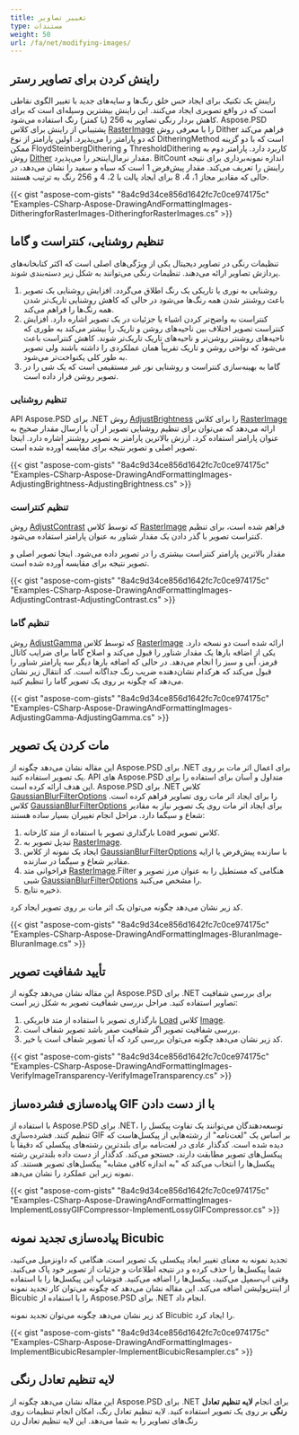 ```yaml
---
title: تغییر تصاویر
type: مستندات
weight: 50
url: /fa/net/modifying-images/
---
```


## **راینش کردن برای تصاویر رستر**
راینش یک تکنیک برای ایجاد حس خلق رنگ‌ها و سایه‌های جدید با تغییر الگوی نقاطی است که در واقع تصویری ایجاد می‌کنند. این راینش بیشترین وسیله‌ای است که برای کاهش بردار رنگی تصاویر به 256 (یا کمتر) رنگ استفاده می‌شود. Aspose.PSD پشتیبانی از راینش برای کلاس [RasterImage](https://reference.aspose.com/psd/net/aspose.psd/rasterimage) را با معرفی روش Dither فراهم می‌کند که دو پارامتر را می‌پذیرد. اولین پارامتر از نوع DitheringMethod است که با دو گزینه ممکن FloydSteinbergDithering و ThresholdDithering کاربرد دارد. پارامتر دوم به روش [Dither](https://reference.aspose.com/psd/net/aspose.psd/rasterimage/methods/dither) مقدار نرمال‌اینتجر را می‌پذیرد. BitCount اندازه نمونه‌برداری برای نتیجه راینش را تعریف می‌کند. مقدار پیش‌فرض 1 است که سیاه و سفید را نشان می‌دهد، در حالی که مقادیر مجاز 1، 4، 8 برای ایجاد پالت با 2، 4 و 256 رنگ به ترتیب هستند.



{{< gist "aspose-com-gists" "8a4c9d34ce856d1642fc7c0ce974175c" "Examples-CSharp-Aspose-DrawingAndFormattingImages-DitheringforRasterImages-DitheringforRasterImages.cs" >}}
## **تنظیم روشنایی، کنتراست و گاما**
تنظیمات رنگی در تصاویر دیجیتال یکی از ویژگی‌های اصلی است که اکثر کتابخانه‌های پردازش تصاویر ارائه می‌دهند. تنظیمات رنگی می‌توانند به شکل زیر دسته‌بندی شوند.

1. روشنایی به نوری یا تاریکی یک رنگ اطلاق می‌گردد. افزایش روشنایی یک تصویر باعث روشنتر شدن همه رنگ‌ها می‌شود در حالی که کاهش روشنایی تاریک‌تر شدن همه رنگ‌ها را فراهم می‌کند.
1. کنتراست به واضح‌تر کردن اشیاء یا جزئیات در یک تصویر اشاره دارد. افزایش کنتراست تصویر اختلاف بین ناحیه‌های روشن و تاریک را بیشتر می‌کند به طوری که ناحیه‌های روشنتر روشن‌تر و ناحیه‌های تاریک تاریک‌تر شوند. کاهش کنتراست باعث می‌شود که نواحی روشن و تاریک تقریباً همان عملکردی را داشته باشند ولی تصویر به طور کلی یکنواخت‌تر می‌شود.
1. گاما به بهینه‌سازی کنتراست و روشنایی نور غیر مستقیمی است که یک شی را در تصویر روشن قرار داده است.

### **تنظیم روشنایی**
API Aspose.PSD برای .NET روش [AdjustBrightness](https://reference.aspose.com/psd/net/aspose.psd/rasterimage/methods/adjustbrightness) را برای کلاس [RasterImage](https://reference.aspose.com/psd/net/aspose.psd/rasterimage) ارائه می‌دهد که می‌توان برای تنظیم روشنایی تصویر از آن با ارسال مقدار صحیح به عنوان پارامتر استفاده کرد. ارزش بالاترین پارامتر به تصویر روشنتر اشاره دارد. اینجا تصویر اصلی و تصویر نتیجه برای مقایسه آورده شده است.



{{< gist "aspose-com-gists" "8a4c9d34ce856d1642fc7c0ce974175c" "Examples-CSharp-Aspose-DrawingAndFormattingImages-AdjustingBrightness-AdjustingBrightness.cs" >}}


### **تنظیم کنتراست**
روش [AdjustContrast](https://reference.aspose.com/psd/net/aspose.psd/rasterimage/methods/adjustcontrast) که توسط کلاس [RasterImage](https://reference.aspose.com/psd/net/aspose.psd/rasterimage) فراهم شده است، برای تنظیم کنتراست تصویر با گذر دادن یک مقدار شناور به عنوان پارامتر استفاده می‌شود.

مقدار بالاترین پارامتر کنتراست بیشتری را در تصویر داده می‌شود. اینجا تصویر اصلی و تصویر نتیجه برای مقایسه آورده شده است.



{{< gist "aspose-com-gists" "8a4c9d34ce856d1642fc7c0ce974175c" "Examples-CSharp-Aspose-DrawingAndFormattingImages-AdjustingContrast-AdjustingContrast.cs" >}}
### **تنظیم گاما**
روش [AdjustGamma](https://reference.aspose.com/psd/net/aspose.psd/rasterimage/methods/adjustgamma) که توسط کلاس [RasterImage](https://reference.aspose.com/psd/net/aspose.psd/rasterimage) ارائه شده است دو نسخه دارد. یکی از اضافه بارها یک مقدار شناور را قبول می‌کند و اصلاح گاما برای ضرایب کانال قرمز، آبی و سبز را انجام می‌دهد. در حالی که اضافه بارها دیگر سه پارامتر شناور را قبول می‌کند که هرکدام نشان‌دهنده ضریب رنگ جداگانه است. کد انتقال زیر نشان می‌دهد که چگونه بر روی یک تصویر گاما را تنظیم کنید.



{{< gist "aspose-com-gists" "8a4c9d34ce856d1642fc7c0ce974175c" "Examples-CSharp-Aspose-DrawingAndFormattingImages-AdjustingGamma-AdjustingGamma.cs" >}}
## **مات کردن یک تصویر**
این مقاله نشان می‌دهد چگونه از Aspose.PSD برای .NET برای اعمال اثر مات بر روی یک تصویر استفاده کنید. API های Aspose.PSD متداول و آسان برای استفاده را برای این هدف ارائه کرده است. Aspose.PSD برای .NET کلاس [GaussianBlurFilterOptions](https://reference.aspose.com/psd/net/aspose.psd.imagefilters.filteroptions/gaussianblurfilteroptions) را برای ایجاد اثر مات روی تصاویر فراهم کرده است. کلاس [GaussianBlurFilterOptions](https://reference.aspose.com/psd/net/aspose.psd.imagefilters.filteroptions/gaussianblurfilteroptions) برای ایجاد اثر مات روی یک تصویر نیاز به مقادیر شعاع و سیگما دارد. مراحل انجام تغییران بسیار ساده هستند:

1. بارگذاری تصویر با استفاده از متد کارخانه Load کلاس تصویر.
1. تبدیل تصویر به [RasterImage](https://reference.aspose.com/psd/net/aspose.psd/rasterimage).
1. ایجاد یک نمونه از کلاس [GaussianBlurFilterOptions](https://reference.aspose.com/psd/net/aspose.psd.imagefilters.filteroptions/gaussianblurfilteroptions) با سازنده پیش‌فرض یا ارایه مقادیر شعاع و سیگما در سازنده.
1. فراخوانی متد [RasterImage](https://reference.aspose.com/psd/net/aspose.psd/rasterimage).Filter هنگامی که مستطیل را به عنوان مرز تصویر و شیی [GaussianBlurFilterOptions](https://reference.aspose.com/psd/net/aspose.psd.imagefilters.filteroptions/gaussianblurfilteroptions) را مشخص می‌کنید.
1. ذخیره نتایج.

کد زیر نشان می‌دهد چگونه می‌توان یک اثر مات بر روی تصویر ایجاد کرد.


{{< gist "aspose-com-gists" "8a4c9d34ce856d1642fc7c0ce974175c" "Examples-CSharp-Aspose-DrawingAndFormattingImages-BluranImage-BluranImage.cs" >}}
## **تأیید شفافیت تصویر**
این مقاله نشان می‌دهد چگونه از Aspose.PSD برای .NET برای بررسی شفافیت تصاویر استفاده کنید. مراحل بررسی شفافیت تصویر به شکل زیر است:

1. بارگذاری تصویر با استفاده از متد فابریکی [Load](https://reference.aspose.com/psd/net/aspose.psd/image/load/methods/2) کلاس [Image](https://reference.aspose.com/psd/net/aspose.psd/image).
1. بررسی شفافیت تصویر اگر شفافیت صفر باشد تصویر شفاف است.
1. کد زیر نشان می‌دهد چگونه می‌توان بررسی کرد که آیا تصویر شفاف است یا خیر.


{{< gist "aspose-com-gists" "8a4c9d34ce856d1642fc7c0ce974175c" "Examples-CSharp-Aspose-DrawingAndFormattingImages-VerifyImageTransparency-VerifyImageTransparency.cs" >}}
## **پیاده‌سازی فشرده‌ساز GIF با از دست دادن**
با استفاده از Aspose.PSD برای .NET، توسعه‌دهندگان می‌توانند یک تفاوت پیکسل را تنظیم کنند. فشرده‌سازی GIF بر اساس یک "لغت‌نامه" از رشته‌هایی از پیکسل‌هاست که دیده شده است. کدگذار عادی در لغت‌نامه برای بلندترین رشته‌های پیکسلی که دقیقاً با پیکسل‌های تصویر مطابقت دارند، جستجو می‌کند. کدگذار از دست داده بلندترین رشته پیکسل‌ها را انتخاب می‌کند که "به اندازه کافی مشابه" پیکسل‌های تصویر هستند. کد نمونه زیر این عملکرد را نشان می‌دهد.


{{< gist "aspose-com-gists" "8a4c9d34ce856d1642fc7c0ce974175c" "Examples-CSharp-Aspose-DrawingAndFormattingImages-ImplementLossyGIFCompressor-ImplementLossyGIFCompressor.cs" >}}
## **پیاده‌سازی تجدید نمونه Bicubic**
تجدید نمونه به معنای تغییر ابعاد پیکسلی یک تصویر است. هنگامی که داونزمپل می‌کنید، شما پیکسل‌ها را حذف کرده و در نتیجه اطلاعات و جزئیات از تصویر خود پاک می‌کنید. وقتی اپ‌سمپل می‌کنید، پیکسل‌ها را اضافه می‌کنید. فتوشاپ این پیکسل‌ها را با استفاده از اینترپولیشن اضافه می‌کند. این مقاله نشان می‌دهد که چگونه می‌توان کار تجدید نمونه Bicubic را با استفاده از Aspose.PSD برای .NET انجام داد.

کد زیر نشان می‌دهد چگونه می‌توان تجدید نمونه Bicubic را ایجاد کرد.


{{< gist "aspose-com-gists" "8a4c9d34ce856d1642fc7c0ce974175c" "Examples-CSharp-Aspose-DrawingAndFormattingImages-ImplementBicubicResampler-ImplementBicubicResampler.cs" >}}
## **لایه تنظیم تعادل رنگی**
این مقاله نشان می‌دهد چگونه از Aspose.PSD برای .NET برای انجام **لایه تنظیم تعادل رنگی** بر روی یک تصویر استفاده کنید. لایه تنظیم تعادل رنگ، امکان انجام تنظیمات روی رنگ‌های تصاویر را به شما می‌دهد. این لایه تنظیم تعادل رن
